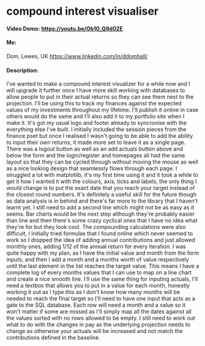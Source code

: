 # compound interest visualiser

#### Video Demo: <https://youtu.be/Ob10_Q9d02E>

#### Me:
Dom, Lewes, UK https://www.linkedin.com/in/ddomhall/

#### Description:
I've wanted to make a compound interest visualizer for a while now and I will upgrade it further once I have more skill working with databases to allow people to put in their actual returns so they can see them next to the projection. I'll be using this to track my finances against the expected values of my investments throughout my lifetime. I'll publish it online in case others would do the same and I'll also add it to my portfolio site when I make it. It's got my usual logo and footer already to syncronise with the everything else I've built.
I initially included the session pieces from the finance pset but once I realised I wasn't going to be able to add the ability to input their own returns, it made more set to leave it as a single page. There was a logout button as well as an add actuals button above and below the form and the login/register and homepages all had the same layout so that they can be cycled through without moving the mouse as well as a nice looking design that seamlessly flows through each page.
I struggled a lot with matplotlib, it's my first time using it and it took a while to get it how I wanted it with the colours, axis, ticks and labels, the only thing I would change is to put the exact date that you reach your target instead of the closest round numbers. It's definitely a useful skill for the future though as data analysis is in behind and there's far more to the library that I haven't learnt yet. I still need to add a second line which might not be as easy as it seems. Bar charts would be the next step although they're probably easier than line and then there's some crazy cyclical ones that I have no idea what they're for but they look cool.
The compounding calculations were also difficult, I initially tried formulas that I found online which never seemed to work so I dropped the idea of adding annual contributions and just allowed monthly ones, adding 1/12 of the annual return for every iteration. I was quite happy with my plan, as I have the initial value and month from the form inputs, and then I add a month and a months worth of value respectively until the last element in the list reaches the target value. This means I have a complete log of every months values that I can use to map on a line chart and create a nice smooth line. I'll use the same thing for inputing actuals, I'll need a textbox that allows you to put in a value for each month, honestly working it out as I type this as I don't know how many months will be needed to reach the final target so I'll need to have one input that acts as a gate to the SQL database. Each row will need a month and a value so it won't matter if some are missed as I'll simply map all the dates against all the values sorted with no rows allowed to be empty. I still need to work out what to do with the changes in pay as the underlying projection needs to change as otherwise your actuals will be increased and not match the contributions defined in the baseline.

